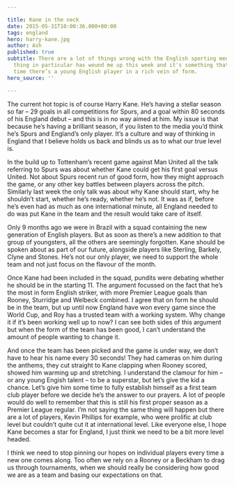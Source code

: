 ```yaml
---

title: Kane in the neck
date: 2015-05-31T10:00:36.000+00:00
tags: england
hero: harry-kane.jpg
author: Ash
published: true
subtitle: There are a lot of things wrong with the English sporting media, but one
  thing in particular has wound me up this week and it's something that happens every
  time there’s a young English player in a rich vein of form.
hero_source: ''

---
```

The current hot topic is of course Harry Kane. He’s having a stellar season so far – 29 goals in all competitions for Spurs, and a goal within 80 seconds of his England debut – and this is in no way aimed at him. My issue is that because he’s having a brilliant season, if you listen to the media you’d think he’s Spurs and England’s only player. It’s a culture and way of thinking in England that I believe holds us back and blinds us as to what our true level is.

In the build up to Tottenham’s recent game against Man United all the talk referring to Spurs was about whether Kane could get his first goal versus United. Not about Spurs recent run of good form, how they might approach the game, or any other key battles between players across the pitch. Similarly last week the only talk was about why Kane should start, why he shouldn’t start, whether he’s ready, whether he’s not. It was as if, before he’s even had as much as one international minute, all England needed to do was put Kane in the team and the result would take care of itself.

Only 9 months ago we were in Brazil with a squad containing the new generation of English players.  But as soon as there’s a new addition to that group of youngsters, all the others are seemingly forgotten. Kane should be spoken about as part of our future, alongside players like Sterling, Barkely, Clyne and Stones. He’s not our only player, we need to support the whole team and not just focus on the flavour of the month.

Once Kane had been included in the squad, pundits were debating whether he should be in the starting 11. The argument focussed on the fact that he’s the most in form English striker, with more Premier League goals than Rooney, Sturridge and Welbeck combined. I agree that on form he should be in the team, but up until now England have won every game since the World Cup, and Roy has a trusted team with a working system. Why change it if it’s been working well up to now? I can see both sides of this argument but when the form of the team has been good, I can’t understand the amount of people wanting to change it.

And once the team has been picked and the game is under way, we don’t have to hear his name every 30 seconds! They had cameras on him during the anthems, they cut straight to Kane clapping when Rooney scored, showed him warming up and stretching. I understand the clamour for him – or any young Engish talent – to be a superstar, but let’s give the kid a chance. Let’s give him some time to fully establish himself as a first team club player before we decide he’s the answer to our prayers. A lot of people would do well to remember that this is still his first proper season as a Premier League regular. I’m not saying the same thing will happen but there are a lot of players, Kevin Phillips for example, who were prolific at club level but couldn’t quite cut it at international level. Like everyone else, I hope Kane becomes a star for England, I just think we need to be a bit more level headed.

I think we need to stop pinning our hopes on individual players every time a new one comes along. Too often we rely on a Rooney or a Beckham to drag us through tournaments, when we should really be considering how good we are as a team and basing our expectations on that.